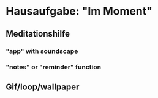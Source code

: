 # Hausaufgabe: **"Im Moment"**

## **Meditationshilfe**
### "app" with soundscape 
### "notes" or "reminder" function

## **Gif/loop/wallpaper**
### 